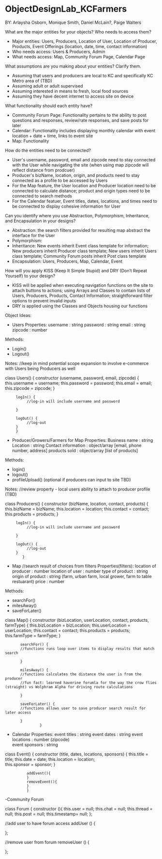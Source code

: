 # ObjectDesignLab_KCFarmers

BY: Arlaysha Osborn, Monique Smith, Daniel McLain?, Paige Walters

What are the major entities for your objects? Who needs to access them?

- Major entities: Users, Producers, Location of User, Location of Producer, Products, Event Offerings (location, date, time, contact information) 
- Who needs access: Users & Producers, Admin  
- What needs access: Map, Community Forum Page, Calendar Page 


What assumptions are you making about your entities? Clarify them. 

- Assuming that users and producers are local to KC and specifically KC Metro area of (TBD)
- Assuming adult or adult supervised 
- Assuming interested in means to fresh, local food sources 
- Assuming they have decent internet to access site on device 


What functionality should each entity have?

- Community Forum Page: Functionality pertains to the ability to post questions and responses, review/rate responses, and save posts for later
- Calendar: Functionality includes displaying monthly calendar with event location + date + time, links to event site 
- Map: Functionality 


How do the entities need to be connected? 

- User's username, password, email and zipcode need to stay connected with the User while navigating the site (when using map zipcode will reflect distance from prodcuer) 
- Producer's bizName, location, origin, and products need to stay connected as a profile to be accessed by Users 
- For the Map feature, the User location and Producer location need to be connected to calculate distance; product and origin types need to be connected to search methods 
- For the Calendar featuer, Event titles, dates, locations, and times need to be connected to display cohesive information for User 


Can you identify where you use Abstraction, Polymorphism, Inheritance, and Encapsulation in your designs?

- Abstraction: the search filters provided for resulting map abstract the interface for the User 
- Polymorphism: 
- Inheritance: New events inherit Event class template for information; New producers inherit Producer class template; New users inherit Users class template; Community Forum posts inherit Post class template
- Encapsulation: Users, Producers, Map, Calendar, Event 


How will you apply KISS (Keep It Simple Stupid) and DRY (Don’t Repeat Yourself) to your design?

- KISS will be applied when executing navigation functions on the site to attach buttons to actions; using Arrays and Classes to contain lists of Users, Producers, Products, Contact Information; straightforward filter options to prevent invalid inputs  
- DRY is applied using the Classes and Objects housing our functions 


Object Ideas: 
- Users 
Properties: 
username : string 
password : string
email    : string 
zipcode  : number 

Methods: 
- Login()
- Logout() 

Notes: 
//keep in mind potential scope expansion to involve e-commerce with Users being Producers as well 

class Users() {
          constructor (username, password, email, zipcode) {
              this.username = username;
              this.password = password; 
              this.email = email; 
              this.zipcode = zipcode; 
              }
          
         logIn() {
              //log-in will include username and password 
              
         }
         
         logOut() {
              //log-out
         }
         }
         

- Producer/Growers/Farmers for Map 
Properties:
Business name : string 
Location      : string
Contact information : object/array [email, phone number, address] 
products sold : object/array [list of products]

Methods: 
- login()
- logout()
- profileUpload() (optional if producers can input to site TBD) 

Notes: 
//review property - local users ability to attach to producer profile (TBD) 

class Producers() {
          constructor (bizName, location, contact, products) {
              this.bizName = bizName;
              this.location = location; 
              this.contact = contact; 
              this.products = products; 
              }
          
         logIn() {
              //log-in will include username and password 
              
         }
         
         logOut() {
              //log-out
         }
            }

- Map
//search result of choices from filters 
Properties(filters): 
location of producer  : number
location of user      : number 
type of product       : string 
origin of product     : string (farm, urban farm, local grower, farm to table restuarant) 
price                 : number 

Methods: 
- searchFor()
- milesAway()
- saveForLater()

class Map() {
          constructor (bizLocation, userLocation, contact, products, farmType) {
              this.bizLocation = bizLocation;
              this.userLocation = userLocation; 
              this.contact = contact; 
              this.products = products; 
              this.farmType = farmType; 
              }
              
           searchFor() {
           //functions runs loop over items to display results that match search 
           
           }
           
           milesAway() {
           //functions calculates the distance the user is from the producer 
           //fun fact: learned haverine forumla for the way the crow flies (straight) vs Wolphram Alpha for driving route calculations 
           
           }
           
           saveForLater() {
           //functions allows user to save producer search result for later access 
           
           }
                    }
                    
- Calendar 
Properties: 
event titles     : string
event dates      : string 
event locations  : number (zipcode)  
event sponsors   : string 

class Event() {
          constructor (title, dates, locations, sponsors) {
              this.title = title;
              this.date = date;
              this.location = location;  
              this.sponsor = sponsor; 
              }
              
              addEvent(){
              }
              removeEvent(){
              }
              }


-Community Forum

class Forum {
    constructor (){
    this.user = null;
    this.chat = null;
    this.thread = null;
    this.post = null;
    this.timestamp= null;
    };
    

//add user to have forum access
addUser () {

};

//remove user from forum
removeUser () {

};





